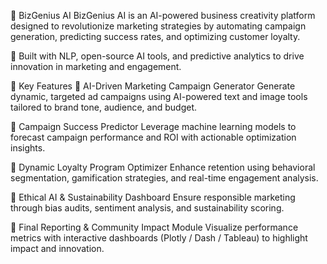 
🚀 BizGenius AI
BizGenius AI is an AI-powered business creativity platform designed to revolutionize marketing strategies by automating campaign generation, predicting success rates, and optimizing customer loyalty.

🧠 Built with NLP, open-source AI tools, and predictive analytics to drive innovation in marketing and engagement.

📌 Key Features
🔹 AI-Driven Marketing Campaign Generator
Generate dynamic, targeted ad campaigns using AI-powered text and image tools tailored to brand tone, audience, and budget.

🔹 Campaign Success Predictor
Leverage machine learning models to forecast campaign performance and ROI with actionable optimization insights.

🔹 Dynamic Loyalty Program Optimizer
Enhance retention using behavioral segmentation, gamification strategies, and real-time engagement analysis.

🔹 Ethical AI & Sustainability Dashboard
Ensure responsible marketing through bias audits, sentiment analysis, and sustainability scoring.

🔹 Final Reporting & Community Impact Module
Visualize performance metrics with interactive dashboards (Plotly / Dash / Tableau) to highlight impact and innovation.
